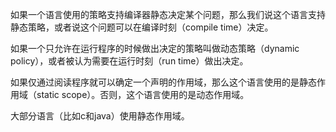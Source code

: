 如果一个语言使用的策略支持编译器静态决定某个问题，那么我们说这个语言支持静态策略，或者说这个问题可以在编译时刻（compile time）决定。

如果一个只允许在运行程序的时候做出决定的策略叫做动态策略（dynamic policy），或者被认为需要在运行时刻（run time）做出决定。

如果仅通过阅读程序就可以确定一个声明的作用域，那么这个语言使用的是静态作用域（static scope）。否则，这个语言使用的是动态作用域。

大部分语言（比如c和java）使用静态作用域。

